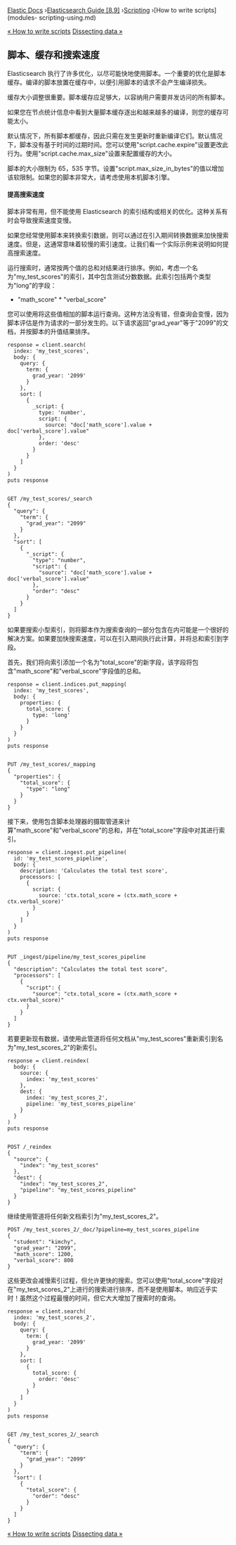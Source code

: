 

[Elastic Docs](/guide/) ›[Elasticsearch Guide [8.9]](index.md)
›[Scripting](modules-scripting.md) ›[How to write scripts](modules-
scripting-using.md)

[« How to write scripts](modules-scripting-using.md) [Dissecting data
»](dissect.md)

## 脚本、缓存和搜索速度

Elasticsearch 执行了许多优化，以尽可能快地使用脚本。一个重要的优化是脚本缓存。编译的脚本放置在缓存中，以便引用脚本的请求不会产生编译损失。

缓存大小调整很重要。脚本缓存应足够大，以容纳用户需要并发访问的所有脚本。

如果您在节点统计信息中看到大量脚本缓存逐出和越来越多的编译，则您的缓存可能太小。

默认情况下，所有脚本都缓存，因此只需在发生更新时重新编译它们。默认情况下，脚本没有基于时间的过期时间。您可以使用"script.cache.expire"设置更改此行为。使用"script.cache.max_size"设置来配置缓存的大小。

脚本的大小限制为 65，535 字节。设置"script.max_size_in_bytes"的值以增加该软限制。如果您的脚本非常大，请考虑使用本机脚本引擎。

#### 提高搜索速度

脚本非常有用，但不能使用 Elasticsearch 的索引结构或相关的优化。这种关系有时会导致搜索速度变慢。

如果您经常使用脚本来转换索引数据，则可以通过在引入期间转换数据来加快搜索速度。但是，这通常意味着较慢的索引速度。让我们看一个实际示例来说明如何提高搜索速度。

运行搜索时，通常按两个值的总和对结果进行排序。例如，考虑一个名为"my_test_scores"的索引，其中包含测试分数数据。此索引包括两个类型为"long"的字段：

* "math_score" * "verbal_score"

您可以使用将这些值相加的脚本运行查询。这种方法没有错，但查询会变慢，因为脚本评估是作为请求的一部分发生的。以下请求返回"grad_year"等于"2099"的文档，并按脚本的升值结果排序。

    
    
    response = client.search(
      index: 'my_test_scores',
      body: {
        query: {
          term: {
            grad_year: '2099'
          }
        },
        sort: [
          {
            _script: {
              type: 'number',
              script: {
                source: "doc['math_score'].value + doc['verbal_score'].value"
              },
              order: 'desc'
            }
          }
        ]
      }
    )
    puts response
    
    
    GET /my_test_scores/_search
    {
      "query": {
        "term": {
          "grad_year": "2099"
        }
      },
      "sort": [
        {
          "_script": {
            "type": "number",
            "script": {
              "source": "doc['math_score'].value + doc['verbal_score'].value"
            },
            "order": "desc"
          }
        }
      ]
    }

如果要搜索小型索引，则将脚本作为搜索查询的一部分包含在内可能是一个很好的解决方案。如果要加快搜索速度，可以在引入期间执行此计算，并将总和索引到字段。

首先，我们将向索引添加一个名为"total_score"的新字段，该字段将包含"math_score"和"verbal_score"字段值的总和。

    
    
    response = client.indices.put_mapping(
      index: 'my_test_scores',
      body: {
        properties: {
          total_score: {
            type: 'long'
          }
        }
      }
    )
    puts response
    
    
    PUT /my_test_scores/_mapping
    {
      "properties": {
        "total_score": {
          "type": "long"
        }
      }
    }

接下来，使用包含脚本处理器的摄取管道来计算"math_score"和"verbal_score"的总和，并在"total_score"字段中对其进行索引。

    
    
    response = client.ingest.put_pipeline(
      id: 'my_test_scores_pipeline',
      body: {
        description: 'Calculates the total test score',
        processors: [
          {
            script: {
              source: 'ctx.total_score = (ctx.math_score + ctx.verbal_score)'
            }
          }
        ]
      }
    )
    puts response
    
    
    PUT _ingest/pipeline/my_test_scores_pipeline
    {
      "description": "Calculates the total test score",
      "processors": [
        {
          "script": {
            "source": "ctx.total_score = (ctx.math_score + ctx.verbal_score)"
          }
        }
      ]
    }

若要更新现有数据，请使用此管道将任何文档从"my_test_scores"重新索引到名为"my_test_scores_2"的新索引。

    
    
    response = client.reindex(
      body: {
        source: {
          index: 'my_test_scores'
        },
        dest: {
          index: 'my_test_scores_2',
          pipeline: 'my_test_scores_pipeline'
        }
      }
    )
    puts response
    
    
    POST /_reindex
    {
      "source": {
        "index": "my_test_scores"
      },
      "dest": {
        "index": "my_test_scores_2",
        "pipeline": "my_test_scores_pipeline"
      }
    }

继续使用管道将任何新文档索引为"my_test_scores_2"。

    
    
    POST /my_test_scores_2/_doc/?pipeline=my_test_scores_pipeline
    {
      "student": "kimchy",
      "grad_year": "2099",
      "math_score": 1200,
      "verbal_score": 800
    }

这些更改会减慢索引过程，但允许更快的搜索。您可以使用"total_score"字段对在"my_test_scores_2"上进行的搜索进行排序，而不是使用脚本。响应近乎实时！虽然这个过程最慢的时间，但它大大增加了搜索时的查询。

    
    
    response = client.search(
      index: 'my_test_scores_2',
      body: {
        query: {
          term: {
            grad_year: '2099'
          }
        },
        sort: [
          {
            total_score: {
              order: 'desc'
            }
          }
        ]
      }
    )
    puts response
    
    
    GET /my_test_scores_2/_search
    {
      "query": {
        "term": {
          "grad_year": "2099"
        }
      },
      "sort": [
        {
          "total_score": {
            "order": "desc"
          }
        }
      ]
    }

[« How to write scripts](modules-scripting-using.md) [Dissecting data
»](dissect.md)

